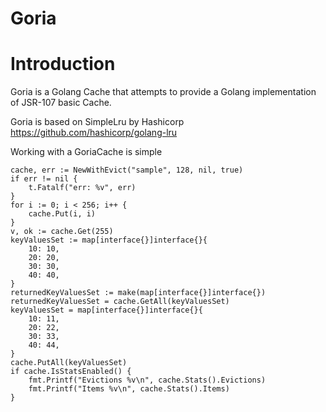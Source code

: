 # Goria

# Introduction

Goria is a Golang Cache that attempts to provide a Golang implementation of JSR-107 basic Cache.

Goria is based on SimpleLru by Hashicorp https://github.com/hashicorp/golang-lru

Working with a GoriaCache is simple

```golang
cache, err := NewWithEvict("sample", 128, nil, true)
if err != nil {
	t.Fatalf("err: %v", err)
}
for i := 0; i < 256; i++ {
	cache.Put(i, i)
}
v, ok := cache.Get(255)
keyValuesSet := map[interface{}]interface{}{
	10: 10,
	20: 20,
	30: 30,
	40: 40,
}
returnedKeyValuesSet := make(map[interface{}]interface{})
returnedKeyValuesSet = cache.GetAll(keyValuesSet)
keyValuesSet = map[interface{}]interface{}{
	10: 11,
	20: 22,
	30: 33,
	40: 44,
}
cache.PutAll(keyValuesSet)
if cache.IsStatsEnabled() {
	fmt.Printf("Evictions %v\n", cache.Stats().Evictions)
	fmt.Printf("Items %v\n", cache.Stats().Items)
}
```
